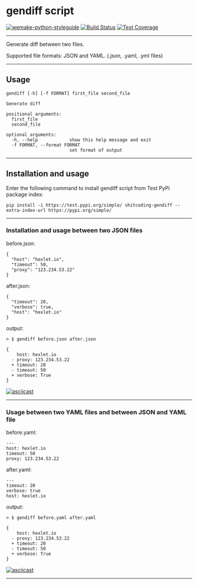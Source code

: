 # gendiff script
[![wemake-python-styleguide](https://img.shields.io/badge/style-wemake-000000.svg)](https://github.com/wemake-services/wemake-python-styleguide)
[![Build Status](https://travis-ci.org/shitcoding/python-project-lvl2.svg?branch=master)](https://travis-ci.org/shitcoding/python-project-lvl2)
[![Test Coverage](https://api.codeclimate.com/v1/badges/50e489c5fd8398bb3da4/test_coverage)](https://codeclimate.com/github/shitcoding/python-project-lvl2/test_coverage)

---
Generate diff between two files.

Supported file formats: JSON and YAML.
(.json, .yaml, .yml files)

---
## Usage
```
gendiff [-h] [-f FORMAT] first_file second_file

Generate diff

positional arguments:
  first_file
  second_file

optional arguments:
  -h, --help            show this help message and exit
  -f FORMAT, --format FORMAT
                        set format of output
```


---
## Installation and usage

Enter the following command to install gendiff script from Test PyPi package index:
```
pip install -i https://test.pypi.org/simple/ shitcoding-gendiff --extra-index-url https://pypi.org/simple/
```

---

### Installation and usage between two JSON files


before.json:
```
{
  "host": "hexlet.io",
  "timeout": 50,
  "proxy": "123.234.53.22"
}
```

after.json:
```
{
  "timeout": 20,
  "verbose": true,
  "host": "hexlet.io"
}
```

output:
```
> $ gendiff before.json after.json

{
    host: hexlet.io
  - proxy: 123.234.53.22
  + timeout: 20
  - timeout: 50
  + verbose: True
}
```

[![asciicast](https://asciinema.org/a/8AxRJRap70Dl1p8GlHutgrJGx.svg)](https://asciinema.org/a/8AxRJRap70Dl1p8GlHutgrJGx)


---
### Usage between two YAML files and between JSON and YAML file

before.yaml:
```
---
host: hexlet.io
timeout: 50
proxy: 123.234.53.22
```

after.yaml:
```
---
timeout: 20
verbose: true
host: hexlet.io
```


output:
```
> $ gendiff before.yaml after.yaml

{
    host: hexlet.io
  - proxy: 123.234.53.22
  + timeout: 20
  - timeout: 50
  + verbose: True
}
```
[![asciicast](https://asciinema.org/a/3SHbNtUnJ0bmrNl1iDXYB385I.svg)](https://asciinema.org/a/3SHbNtUnJ0bmrNl1iDXYB385I)


---
